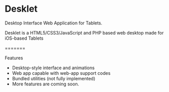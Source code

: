 Desklet
=======

Desktop Interface Web Application for Tablets.

Desklet is a HTML5/CSS3/JavaScript and PHP based web desktop made for iOS-based Tablets


=======

Features

- Desktop-style interface and animations
- Web app capable with web-app support codes
- Bundled utilities (not fully implemented)
- More features are coming soon.
